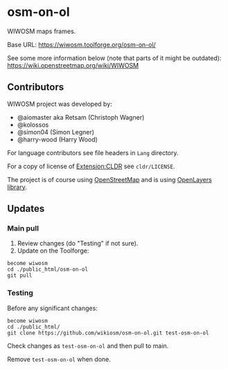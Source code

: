 # osm-on-ol
WIWOSM maps frames.

Base URL:
https://wiwosm.toolforge.org/osm-on-ol/

See some more information below (note that parts of it might be outdated):
https://wiki.openstreetmap.org/wiki/WIWOSM

## Contributors

WIWOSM project was developed by:

* @aiomaster aka Retsam (Christoph Wagner)
* @kolossos
* @simon04 (Simon Legner)
* @harry-wood (Harry Wood)

For language contributors see file headers in `Lang` directory.

For a copy of license of [Extension:CLDR](https://www.mediawiki.org/wiki/Extension:CLDR) see `cldr/LICENSE`.

The project is of course using [OpenStreetMap](https://wiki.openstreetmap.org/wiki/) and is using [OpenLayers library](https://openlayers.org/).

## Updates

### Main pull
1. Review changes (do "Testing" if not sure).
2. Update on the Toolforge:
```
become wiwosm
cd ./public_html/osm-on-ol
git pull
```

### Testing
Before any significant changes:
```
become wiwosm
cd ./public_html/
git clone https://github.com/wikiosm/osm-on-ol.git test-osm-on-ol
```
Check changes as `test-osm-on-ol` and then pull to main.

Remove `test-osm-on-ol` when done.
